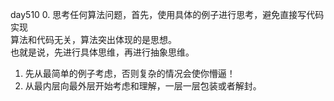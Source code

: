 day510
0. 思考任何算法问题，首先，使用具体的例子进行思考，避免直接写代码实现  
    算法和代码无关，算法突出体现的是思想。  
    也就是说，先进行具体思维，再进行抽象思维。
1. 先从最简单的例子考虑，否则复杂的情况会使你懵逼！
2. 从最内层向最外层开始考虑和理解，一层一层包装或者解封。